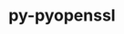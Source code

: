 ---
title: "py-pyopenssl"
layout: cache
categories: [package, develop-2024-05-12]
meta: {"versions": ["23.2.0"], "compilers": ["gcc@=11.4.0", "gcc@=9.4.0", "oneapi@=2024.0.0"], "oss": ["ubuntu20.04", "ubuntu22.04"], "platforms": ["linux"], "targets": ["neoverse_v1", "neoverse_v2", "ppc64le", "x86_64_v3"], "stacks": ["e4s", "e4s-neoverse-v2", "e4s-neoverse_v1", "e4s-oneapi", "e4s-power", "root"], "num_specs": 5, "num_specs_by_stack": {"e4s-power": 1, "root": 5, "e4s-neoverse_v1": 1, "e4s-neoverse-v2": 1, "e4s": 1, "e4s-oneapi": 1}}
spec_details: [{"hash": "ctnw5x5iur6yo47kugqvliwxlnwmztqz", "compiler": "gcc@=9.4.0", "versions": ["23.2.0"], "os": "ubuntu20.04", "platform": "linux", "target": "ppc64le", "variants": ["build_system=python_pip"], "stacks": ["e4s-power", "root"], "size": "-", "tarball": "https://binaries.spack.io/releases/develop-2024-05-12/build_cache/linux-ubuntu20.04-ppc64le/gcc-9.4.0/py-pyopenssl-23.2.0/linux-ubuntu20.04-ppc64le-gcc-9.4.0-py-pyopenssl-23.2.0-ctnw5x5iur6yo47kugqvliwxlnwmztqz.spack"}, {"hash": "smmquvdvtx6uvs4zrve54jf6ivsq4yaw", "compiler": "gcc@=11.4.0", "versions": ["23.2.0"], "os": "ubuntu22.04", "platform": "linux", "target": "neoverse_v1", "variants": ["build_system=python_pip"], "stacks": ["e4s-neoverse_v1", "root"], "size": "-", "tarball": "https://binaries.spack.io/releases/develop-2024-05-12/build_cache/linux-ubuntu22.04-neoverse_v1/gcc-11.4.0/py-pyopenssl-23.2.0/linux-ubuntu22.04-neoverse_v1-gcc-11.4.0-py-pyopenssl-23.2.0-smmquvdvtx6uvs4zrve54jf6ivsq4yaw.spack"}, {"hash": "5bnam6dogqqj277oaewszszrqej6pekc", "compiler": "gcc@=11.4.0", "versions": ["23.2.0"], "os": "ubuntu22.04", "platform": "linux", "target": "neoverse_v2", "variants": ["build_system=python_pip"], "stacks": ["e4s-neoverse-v2", "root"], "size": "-", "tarball": "https://binaries.spack.io/releases/develop-2024-05-12/build_cache/linux-ubuntu22.04-neoverse_v2/gcc-11.4.0/py-pyopenssl-23.2.0/linux-ubuntu22.04-neoverse_v2-gcc-11.4.0-py-pyopenssl-23.2.0-5bnam6dogqqj277oaewszszrqej6pekc.spack"}, {"hash": "6ndsj3enfkceohnetlhend45vb63hp2p", "compiler": "gcc@=11.4.0", "versions": ["23.2.0"], "os": "ubuntu22.04", "platform": "linux", "target": "x86_64_v3", "variants": ["build_system=python_pip"], "stacks": ["e4s", "root"], "size": "-", "tarball": "https://binaries.spack.io/releases/develop-2024-05-12/build_cache/linux-ubuntu22.04-x86_64_v3/gcc-11.4.0/py-pyopenssl-23.2.0/linux-ubuntu22.04-x86_64_v3-gcc-11.4.0-py-pyopenssl-23.2.0-6ndsj3enfkceohnetlhend45vb63hp2p.spack"}, {"hash": "rrxrs4kyrc7746rkunroexcengusfuml", "compiler": "oneapi@=2024.0.0", "versions": ["23.2.0"], "os": "ubuntu22.04", "platform": "linux", "target": "x86_64_v3", "variants": ["build_system=python_pip"], "stacks": ["e4s-oneapi", "root"], "size": "-", "tarball": "https://binaries.spack.io/releases/develop-2024-05-12/build_cache/linux-ubuntu22.04-x86_64_v3/oneapi-2024.0.0/py-pyopenssl-23.2.0/linux-ubuntu22.04-x86_64_v3-oneapi-2024.0.0-py-pyopenssl-23.2.0-rrxrs4kyrc7746rkunroexcengusfuml.spack"}]
---
